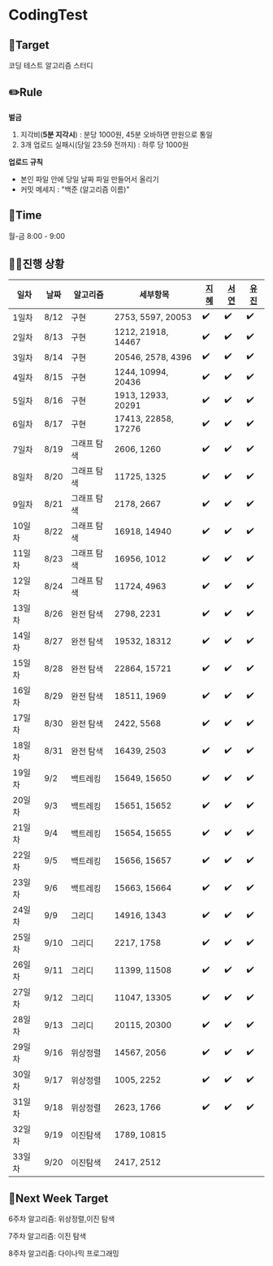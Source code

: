 # CodingTest






## 🎯Target
코딩 테스트 알고리즘 스터디

## ✏️Rule
  **벌금**
1. 지각비(**5분 지각시**) : 분당 1000원, 45분 오바하면 만원으로 통일
3. 3개 업로드 실패시(당일 23:59 전까지) : 하루 당 1000원

**업로드 규칙**
- 본인 파일 안에 당일 날짜 파일 만들어서 올리기
- 커밋 메세지 : "백준 (알고리즘 이름)"

## 📅Time
월-금 8:00 - 9:00


## 🏃‍♀️진행 상황

|일차|날짜| 알고리즘 | 세부항목 |[지혜](https://github.com/Jihye511)|[서연](https://github.com/seoyeon2001)|[유진](https://github.com/g0yujin)|
|---|---|---|---|---|---|---|
|1일차|8/12|구현|2753, 5597, 20053|✔️|✔️|✔️|
|2일차|8/13|구현|1212, 21918, 14467|✔️|✔️|✔️|
|3일차|8/14|구현|20546, 2578, 4396|✔️|✔️|✔️|
|4일차|8/15|구현|1244, 10994, 20436|✔️|✔️|✔️|
|5일차|8/16|구현|1913, 12933, 20291|✔️|✔️|✔️|
|6일차|8/17|구현|17413, 22858, 17276|✔️|✔️|✔️|
|7일차|8/19|그래프 탐색|2606, 1260|✔️|✔️|✔️|
|8일차|8/20|그래프 탐색|11725, 1325|✔️|✔️|✔️|
|9일차|8/21|그래프 탐색|2178, 2667|✔️|✔️|✔️|
|10일차|8/22|그래프 탐색|16918, 14940|✔️|✔️|✔️|
|11일차|8/23|그래프 탐색|16956, 1012|✔️|✔️|✔️|
|12일차|8/24|그래프 탐색|11724, 4963|✔️|✔️|✔️|
|13일차|8/26|완전 탐색|2798, 2231|✔️|✔️|✔️|
|14일차|8/27|완전 탐색|19532, 18312|✔️|✔️|✔️|
|15일차|8/28|완전 탐색|22864, 15721|✔️|✔️|✔️|
|16일차|8/29|완전 탐색|18511, 1969|✔️|✔️|✔️|
|17일차|8/30|완전 탐색|2422, 5568|✔️|✔️|✔️|
|18일차|8/31|완전 탐색|16439, 2503|✔️|✔️|✔️|
|19일차|9/2|백트레킹|15649, 15650|✔️|✔️|✔️|
|20일차|9/3|백트레킹|15651, 15652|✔️|✔️|✔️|
|21일차|9/4|백트레킹|15654, 15655|✔️|✔️|✔️|
|22일차|9/5|백트레킹|15656, 15657|✔️|✔️|✔️|
|23일차|9/6|백트레킹|15663, 15664|✔️|✔️|✔️|
|24일차|9/9|그리디|14916, 1343|✔️|✔️|✔️|
|25일차|9/10|그리디|2217, 1758|✔️|✔️|✔️|
|26일차|9/11|그리디|11399, 11508|✔️|✔️|✔️|
|27일차|9/12|그리디|11047, 13305|✔️|✔️|✔️|
|28일차|9/13|그리디|20115, 20300|✔️|✔️|✔️|
|29일차|9/16|위상정렬|14567, 2056|✔️|✔️|✔️|
|30일차|9/17|위상정렬|1005, 2252|✔️|✔️|✔️|
|31일차|9/18|위상정렬|2623, 1766|✔️|✔️|✔️|
|32일차|9/19|이진탐색|1789, 10815||||
|33일차|9/20|이진탐색|2417, 2512||||

## 🎯Next Week Target
6주차 알고리즘: 위상정렬,이진 탐색

7주차 알고리즘: 이진 탐색

8주차 알고리즘: 다이나믹 프로그래밍
